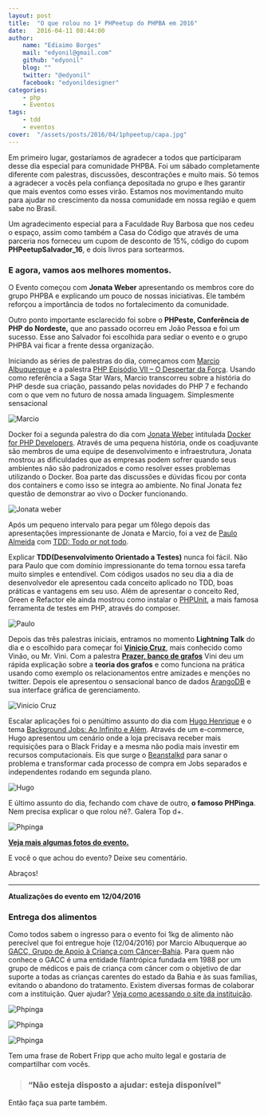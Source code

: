 ```yaml
---
layout: post
title:  "O que rolou no 1º PHPeetup do PHPBA em 2016"
date:   2016-04-11 08:44:00
author: 
    name: "Ediaimo Borges"
    mail: "edyonil@gmail.com"
    github: "edyonil"
    blog: ""
    twitter: "@edyonil"
    facebook: "edyonildesigner"
categories: 
    - php
    - Eventos
tags: 
    - tdd
    - eventos
cover:  "/assets/posts/2016/04/1phpeetup/capa.jpg"
---
```


Em primeiro lugar, gostaríamos de agradecer a todos que participaram desse dia especial para comunidade PHPBA. Foi um sábado completamente diferente com palestras, discussões, descontrações e muito mais. Só temos a agradecer a vocês pela confiança depositada no grupo e lhes garantir que mais eventos como esses virão. Estamos nos movimentando muito para ajudar no crescimento da nossa comunidade em nossa região e quem sabe no Brasil.

Um agradecimento especial para a Faculdade Ruy Barbosa que nos cedeu o espaço, assim como também a Casa do Código que através de uma parceria nos forneceu um cupom de desconto de 15%, código do cupom **PHPeetupSalvador_16**, e dois livros para sortearmos.

### E agora, vamos aos melhores momentos.

O Evento começou com **Jonata Weber** apresentando os membros core do grupo PHPBA e explicando um pouco de nossas iniciativas. Ele também reforçou a importância de todos no fortalecimento da comunidade.

Outro ponto importante esclarecido foi sobre o **PHPeste, Conferência de PHP do Nordeste,** que ano passado ocorreu em João Pessoa e foi um sucesso. Esse ano Salvador foi escolhida para sediar o evento e o grupo PHPBA vai ficar a frente dessa organização.

Iniciando as séries de palestras do dia, começamos com [Marcio Albuquerque](https://github.com/mlalbuquerque) e a palestra [PHP Episódio VII – O Despertar da Força](http://culturabeta.com.br/presentations/php-episode-VII/). Usando como referência a Saga Star Wars, Marcio transcorreu sobre a história do PHP desde sua criação, passando pelas novidades do PHP 7 e fechando com o que vem no futuro de nossa amada linguagem. Simplesmente sensacional

![Marcio](/assets/posts/2016/04/1phpeetup/marcio.jpg)

Docker foi a segunda palestra do dia com [Jonata Weber](https://github.com/jonataa) intitulada [Docker for PHP Developers](https://speakerdeck.com/jonataa/docker-for-php-developers). Através de uma pequena história, onde os coadjuvante são membros de uma equipe de desenvolvimento e infraestrutura, Jonata mostrou as dificuldades que as empresas podem sofrer quando seus ambientes não são padronizados e como resolver esses problemas utilizando o Docker. Boa parte das discussões e dúvidas ficou por conta dos containers e como isso se integra ao ambiente. No final Jonata fez questão de demonstrar ao vivo o Docker funcionando.

![Jonata weber](/assets/posts/2016/04/1phpeetup/jonata.jpg)

Após um pequeno intervalo para pegar um fôlego depois das apresentações impressionante de Jonata e Marcio, foi a vez de [Paulo Almeida](https://github.com/paulodealmeida) com [TDD: Todo or not todo](https://speakerdeck.com/paulodealmeida/tdd-todo-or-not-todo). 

Explicar **TDD(Desenvolvimento Orientado a Testes)** nunca foi fácil. Não para Paulo que com domínio impressionante do tema tornou essa tarefa muito simples e entendível. Com códigos usados no seu dia a dia de desenvolvedor ele apresentou cada conceito aplicado no TDD, boas práticas e vantagens em seu uso. Além de apresentar o conceito Red, Green e Refactor ele ainda mostrou como instalar o [PHPUnit](https://phpunit.de/), a mais famosa ferramenta de testes em PHP, através do composer.

![Paulo](/assets/posts/2016/04/1phpeetup/paulo.jpg) 

Depois das três palestras iniciais, entramos no momento **Lightning Talk** do dia e o escolhido para começar foi **[Vinicio Cruz](https://github.com/vinaocruz)**, mais conhecido como Vinão, ou Mr. Vini. Com a palestra **[Prazer, banco de grafos](https://speakerdeck.com/vinaocruz/prazer-banco-de-grafo)** Vini deu um rápida explicação sobre a **teoria dos grafos** e como funciona na prática usando como exemplo os relacionamentos entre amizades e menções no twitter. Depois ele apresentou o sensacional banco de dados [ArangoDB](https://www.arangodb.com/) e sua interface gráfica de gerenciamento.

![Vinicio Cruz](/assets/posts/2016/04/1phpeetup/vini.jpg)

Escalar aplicações foi o penúltimo assunto do dia com [Hugo Henrique](https://github.com/hugohenrique) e o tema [Background Jobs: Ao Infinito e Além](https://speakerdeck.com/hugohenrique/background-jobs-ao-infinito-e-alem). Através de um e-commerce, Hugo apresentou um cenário onde a loja precisava receber mais requisições para o Black Friday e a mesma não podia mais investir em recursos computacionais. Eis que surge o [Beanstalkd](https://github.com/kr/beanstalkd) para sanar o problema e transformar cada processo de compra em Jobs separados e independentes rodando em segunda plano.

![Hugo](/assets/posts/2016/04/1phpeetup/hugo.jpg)

E último assunto do dia, fechando com chave de outro, **o famoso PHPinga**. Nem precisa explicar o que rolou né?. Galera Top d+.

![Phpinga](/assets/posts/2016/04/1phpeetup/phpinga.jpg)

**[Veja mais algumas fotos do evento.](https://www.facebook.com/permalink.php?story_fbid=1767827366770273&id=1452159261670420)**

E você o que achou do evento? Deixe seu comentário.

Abraços!

---

**Atualizações do evento em 12/04/2016**

### Entrega dos alimentos

Como todos sabem o ingresso para o evento foi 1kg de alimento não perecível que foi entregue hoje (12/04/2016) por Marcio Albuquerque ao [GACC, Grupo de Apoio à Criança com Câncer-Bahia](http://gaccbahia.org.br/). Para quem não conhece o GACC é uma entidade filantrópica fundada em 1988 por um grupo de médicos e pais de criança com câncer com o objetivo de dar suporte a todas as crianças carentes do estado da Bahia e às suas famílias, evitando o abandono do tratamento. Existem diversas formas de colaborar com a instituição. Quer ajudar? [Veja como acessando o site da instituição](http://gaccbahia.org.br/como-colaborar).

![Phpinga](/assets/posts/2016/04/1phpeetup/foto1.jpg)

![Phpinga](/assets/posts/2016/04/1phpeetup/foto2.jpg)

![Phpinga](/assets/posts/2016/04/1phpeetup/foto3.jpg)

Tem uma frase de Robert Fripp que acho muito legal e gostaria de compartilhar com vocês.

> ### “Não esteja disposto a ajudar: esteja disponível"

Então faça sua parte também.
